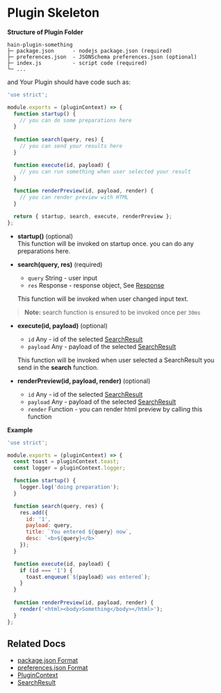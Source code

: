# Plugin Skeleton

**Structure of Plugin Folder** 
```
hain-plugin-something
├─ package.json      - nodejs package.json (required)
├─ preferences.json  - JSONSchema preferences.json (optional)
├─ index.js          - script code (required)
└─ ...
```
 

and Your Plugin should have code such as:
```javascript
'use strict';

module.exports = (pluginContext) => {
  function startup() {
    // you can do some preparations here
  }
 
  function search(query, res) {
    // you can send your results here
  }

  function execute(id, payload) {
    // you can run something when user selected your result
  }
  
  function renderPreview(id, payload, render) {
    // you can render preview with HTML
  }

  return { startup, search, execute, renderPreview };
};
```

* **startup()** (optional)  
This function will be invoked on startup once.
you can do any preparations here.

* **search(query, res)** (required)  
  - `query` String - user input
  - `res` Response - response object, See [Response](response.md)  

  This function will be invoked when user changed input text.
> **Note:** search function is ensured to be invoked once per `30ms`

* **execute(id, payload)** (optional)  
  - `id` Any - id of the selected [SearchResult](search-result.md)
  - `payload` Any - payload of the selected [SearchResult](search-result.md)  

  This function will be invoked when user selected a SearchResult you send in the **search** function.

* **renderPreview(id, payload, render)** (optional)  
  - `id` Any - id of the selected [SearchResult](search-result.md)
  - `payload` Any - payload of the selected [SearchResult](search-result.md)
  - `render` Function - you can render html preview by calling this function

**Example**
```javascript
'use strict';

module.exports = (pluginContext) => {
  const toast = pluginContext.toast;
  const logger = pluginContext.logger;

  function startup() {
    logger.log('doing preparation');
  }

  function search(query, res) {
    res.add({
      id: '1',
      payload: query,
      title: `You entered ${query} now`,
      desc: `<b>${query}</b>`
    });
  }

  function execute(id, payload) {
    if (id === '1') {
      toast.enqueue(`${payload} was entered`);
    }
  }
  
  function renderPreview(id, payload, render) {
    render('<html><body>Something</body></html>');
  }
};
```

## Related Docs
- [package.json Format](package-json-format.md)
- [preferences.json Format](preferences-json-format.md)
- [PluginContext](plugin-context.md)
- [SearchResult](search-result.md)